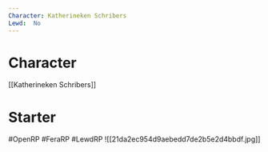 ```yaml
---
Character: Katherineken Schribers
Lewd:  No
---
```

# Character
[[Katherineken Schribers]]

# Starter


#OpenRP #FeraRP #LewdRP
![[21da2ec954d9aebedd7de2b5e2d4bbdf.jpg]]